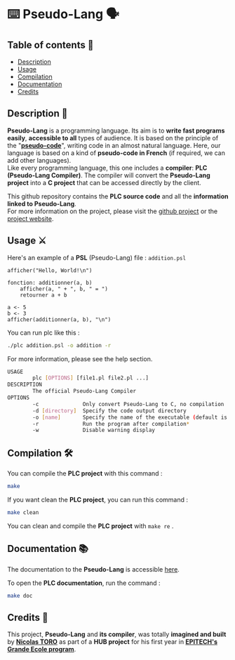 # ⌨️️ Pseudo-Lang 🗣️

## Table of contents 📑
- [Description](https://github.com/toro-nicolas/pseudo-lang/blob/main/README.md#description-)
- [Usage](https://github.com/toro-nicolas/pseudo-lang/blob/main/README.md#usage-%EF%B8%8F)
- [Compilation](https://github.com/toro-nicolas/pseudo-lang/blob/main/README.md#compilation-%EF%B8%8F)
- [Documentation](https://github.com/toro-nicolas/pseudo-lang/blob/main/README.md#documentation-)
- [Credits](https://github.com/toro-nicolas/pseudo-lang/blob/main/README.md#credits-)


## Description 📝
**Pseudo-Lang** is a programming language. Its aim is to **write fast programs easily**, **accessible to all** types of audience. It is based on the principle of the "[**pseudo-code**](https://en.wikipedia.org/wiki/Pseudocode)", writing code in an almost natural language. Here, our language is based on a kind of **pseudo-code in French** (if required, we can add other languages).  
Like every programming language, this one includes a **compiler**: **PLC (Pseudo-Lang Compiler)**. The compiler will convert the **Pseudo-Lang project** into a **C project** that can be accessed directly by the client.  

This github repository contains the **PLC source code** and all the **information linked to Pseudo-Lang**.  
For more information on the project, please visit the [github project](https://github.com/users/toro-nicolas/projects/2) or the [project website](https://toro-nicolas.github.io/pseudo-lang/).


## Usage ⚔️
Here's an example of a **PSL** (Pseudo-Lang) file :
```addition.psl```
```psl
afficher("Hello, World!\n")

fonction: additionner(a, b)
    afficher(a, " + ", b, " = ")
    retourner a + b
    
a <- 5
b <- 3
afficher(additionner(a, b), "\n")
```

You can run plc like this :
```sh
./plc addition.psl -o addition -r
```

For more information, please see the help section.
```sh
USAGE
        plc [OPTIONS] [file1.pl file2.pl ...]
DESCRIPTION
        The official Pseudo-Lang Compiler
OPTIONS
        -c              Only convert Pseudo-Lang to C, no compilation
        -d [directory]  Specify the code output directory
        -o [name]       Specify the name of the executable (default is main.out)
        -r              Run the program after compilation*
        -w              Disable warning display
```


## Compilation 🛠️
You can compile the **PLC project** with this command :
```sh
make
```

If you want clean the **PLC project**, you can run this command :
```sh
make clean
```

You can clean and compile the **PLC project** with ```make re``` .


## Documentation 📚
The documentation to the **Pseudo-Lang** is accessible [here](https://toro-nicolas.github.io/pseudo-lang/pseudo-lang/).

To open the **PLC documentation**, run the command :
```sh
make doc
```


## Credits 👤

This project, **Pseudo-Lang** and **its compiler**, was totally **imagined and built** by [**Nicolas TORO**](https://github.com/toro-nicolas) as part of a **HUB project** for his first year in [**EPITECH's Grande Ecole program**](https://www.epitech.eu/programme-grande-ecole-informatique/).
